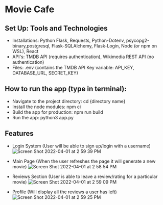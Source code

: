 # Movie Cafe

## Set Up: Tools and Technologies
* Installations: Python Flask, Requests, Python-Dotenv, psycopg2-binary,postgresql, Flask-SQLAlchemy, Flask-Login, Node (or npm on WSL), React
* API's: TMDB API (requires authentication), Wikimedia REST API (no authentication)
* Files: .env (contains the TMDB API Key variable: API_KEY, DATABASE_URL, SECRET_KEY)

## How to run the app (type in terminal):
* Navigate to the project directory: cd {directory name}
* Install the node modules: npm ci
* Build the app for production: npm run build
* Run the app: python3 app.py

## Features
* Login System (User will be able to sign up/login with a username)
![Screen Shot 2022-04-01 at 2 59 39 PM](https://user-images.githubusercontent.com/57018537/161325499-ce4a6fdc-8acf-42ba-ac73-6e14286ab2eb.png)

* Main Page (When the user refreshes the page it will generate a new movie) 
![Screen Shot 2022-04-01 at 2 58 54 PM](https://user-images.githubusercontent.com/57018537/161325529-3dcb8c22-7097-4f20-b1ce-403a1077a335.png)

* Reviews Section (User is able to leave a review/rating for a particular movie) 
![Screen Shot 2022-04-01 at 2 59 09 PM](https://user-images.githubusercontent.com/57018537/161325675-85309774-62c9-4004-ae48-5e52a58d9092.png)

* Profile (Will display all the reviews a user has left)
![Screen Shot 2022-04-01 at 2 59 25 PM](https://user-images.githubusercontent.com/57018537/161325797-0be42b9a-41b4-4045-bd73-87e6d5025991.png)
